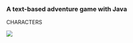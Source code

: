 ### A text-based adventure game with Java

CHARACTERS

![](C:/Users/alpka/OneDrive/Masaüstü/indir.jpg)
